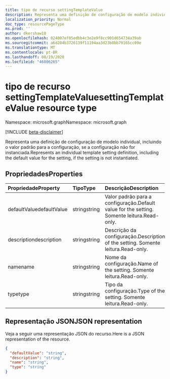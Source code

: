 ```yaml
---
title: tipo de recurso settingTemplateValue
description: Representa uma definição de configuração de modelo individual, incluindo o valor padrão para a configuração, se a configuração não for instanciada.
localization_priority: Normal
doc_type: resourcePageType
ms.prod: ''
author: dkershaw10
ms.openlocfilehash: 024007ef05edbb4c3e2e9f8cc901d654734a39ab
ms.sourcegitcommit: a6d284b3726139f11194aa3d23b8bb79165cc09e
ms.translationtype: MT
ms.contentlocale: pt-BR
ms.lasthandoff: 08/19/2020
ms.locfileid: "46806265"
---
```

# <a name="settingtemplatevalue-resource-type"></a><span data-ttu-id="5d7cb-103">tipo de recurso settingTemplateValue</span><span class="sxs-lookup"><span data-stu-id="5d7cb-103">settingTemplateValue resource type</span></span>

<span data-ttu-id="5d7cb-104">Namespace: microsoft.graph</span><span class="sxs-lookup"><span data-stu-id="5d7cb-104">Namespace: microsoft.graph</span></span>

[!INCLUDE [beta-disclaimer](../../includes/beta-disclaimer.md)]

<span data-ttu-id="5d7cb-105">Representa uma definição de configuração de modelo individual, incluindo o valor padrão para a configuração, se a configuração não for instanciada.</span><span class="sxs-lookup"><span data-stu-id="5d7cb-105">Represents an individual template setting definition, including the default value for the setting, if the setting is not instantiated.</span></span>


## <a name="properties"></a><span data-ttu-id="5d7cb-106">Propriedades</span><span class="sxs-lookup"><span data-stu-id="5d7cb-106">Properties</span></span>
| <span data-ttu-id="5d7cb-107">Propriedade</span><span class="sxs-lookup"><span data-stu-id="5d7cb-107">Property</span></span>     | <span data-ttu-id="5d7cb-108">Tipo</span><span class="sxs-lookup"><span data-stu-id="5d7cb-108">Type</span></span>   |<span data-ttu-id="5d7cb-109">Descrição</span><span class="sxs-lookup"><span data-stu-id="5d7cb-109">Description</span></span>|
|:---------------|:--------|:----------|
|<span data-ttu-id="5d7cb-110">defaultValue</span><span class="sxs-lookup"><span data-stu-id="5d7cb-110">defaultValue</span></span>|<span data-ttu-id="5d7cb-111">string</span><span class="sxs-lookup"><span data-stu-id="5d7cb-111">string</span></span>|<span data-ttu-id="5d7cb-112">Valor padrão para a configuração.</span><span class="sxs-lookup"><span data-stu-id="5d7cb-112">Default value for the setting.</span></span> <span data-ttu-id="5d7cb-113">Somente leitura.</span><span class="sxs-lookup"><span data-stu-id="5d7cb-113">Read-only.</span></span>|
|<span data-ttu-id="5d7cb-114">description</span><span class="sxs-lookup"><span data-stu-id="5d7cb-114">description</span></span>|<span data-ttu-id="5d7cb-115">string</span><span class="sxs-lookup"><span data-stu-id="5d7cb-115">string</span></span>|<span data-ttu-id="5d7cb-116">Descrição da configuração.</span><span class="sxs-lookup"><span data-stu-id="5d7cb-116">Description of the setting.</span></span> <span data-ttu-id="5d7cb-117">Somente leitura.</span><span class="sxs-lookup"><span data-stu-id="5d7cb-117">Read-only.</span></span>|
|<span data-ttu-id="5d7cb-118">name</span><span class="sxs-lookup"><span data-stu-id="5d7cb-118">name</span></span>|<span data-ttu-id="5d7cb-119">string</span><span class="sxs-lookup"><span data-stu-id="5d7cb-119">string</span></span>|<span data-ttu-id="5d7cb-120">Nome da configuração.</span><span class="sxs-lookup"><span data-stu-id="5d7cb-120">Name of the setting.</span></span> <span data-ttu-id="5d7cb-121">Somente leitura.</span><span class="sxs-lookup"><span data-stu-id="5d7cb-121">Read-only.</span></span>|
|<span data-ttu-id="5d7cb-122">type</span><span class="sxs-lookup"><span data-stu-id="5d7cb-122">type</span></span>|<span data-ttu-id="5d7cb-123">string</span><span class="sxs-lookup"><span data-stu-id="5d7cb-123">string</span></span>|<span data-ttu-id="5d7cb-124">Tipo da configuração.</span><span class="sxs-lookup"><span data-stu-id="5d7cb-124">Type of the setting.</span></span> <span data-ttu-id="5d7cb-125">Somente leitura.</span><span class="sxs-lookup"><span data-stu-id="5d7cb-125">Read-only.</span></span>|

## <a name="json-representation"></a><span data-ttu-id="5d7cb-126">Representação JSON</span><span class="sxs-lookup"><span data-stu-id="5d7cb-126">JSON representation</span></span>

<span data-ttu-id="5d7cb-127">Veja a seguir uma representação JSON do recurso.</span><span class="sxs-lookup"><span data-stu-id="5d7cb-127">Here is a JSON representation of the resource.</span></span>

<!-- {
  "blockType": "resource",
  "optionalProperties": [

  ],
  "@odata.type": "microsoft.graph.settingTemplateValue"
}-->

```json
{
  "defaultValue": "string",
  "description": "string",
  "name": "string",
  "type": "string"
}

```

<!-- uuid: 8fcb5dbc-d5aa-4681-8e31-b001d5168d79
2015-10-25 14:57:30 UTC -->
<!--
{
  "type": "#page.annotation",
  "description": "settingTemplateValue resource",
  "keywords": "",
  "section": "documentation",
  "tocPath": "",
  "suppressions": []
}
-->
